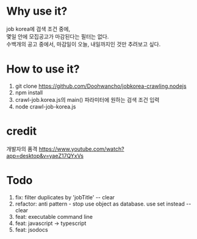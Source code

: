 # Why use it?
job korea에 검색 조건 중에,\
몇일 안에 모집공고가 마감된다는 필터는 없다.\
수백개의 공고 중에서, 마감일이 오늘, 내일까지인 것만 추려보고 싶다.


# How to use it?
1. git clone https://github.com/Doohwancho/jobkorea-crawling.nodejs
2. npm install
3. crawl-job.korea.js의 main() 파라미터에 원하는 검색 조건 입력
4. node crawl-job-korea.js


# credit
개발자의 품격
https://www.youtube.com/watch?app=desktop&v=yaeZ17QYxVs


# Todo
1. fix: filter duplicates by 'jobTitle' -- clear
2. refactor: anti pattern - stop use object as database. use set instead -- clear
3. feat: executable command line 
4. feat: javascript -> typescript
5. feat: jsodocs